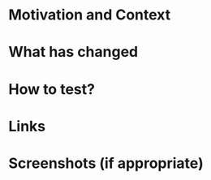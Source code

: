 # Motivation and Context
<!--- Why is this change required? What problem does it solve? -->

# What has changed
<!--- What code changes has been made -->
<!--- Has there been any refactoring -->
<!--- What tests have been written -->

# How to test?
<!--- Describe in detail how you tested your changes. -->
<!--- Include details of your testing environment, and the tests you ran to see how your change affects other areas of the code, etc. -->
<!--- Are there any automated tests that mean changes don't need to be manually changed -->

# Links
<!--- Add any links to issues (trello, github issues) -->
<!--- Links to any documentation -->
<!--- Links to any related PRs -->

# Screenshots (if appropriate)
